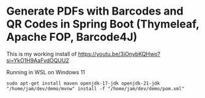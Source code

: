# Generate PDFs with Barcodes and QR Codes in Spring Boot (Thymeleaf, Apache FOP, Barcode4J)

This is my working install of https://youtu.be/3iOnybKQHwo?si=YkO1H9AaFvdOQUU2

Running in WSL on Windows 11

```
sudo apt-get install maven openjdk-17-jdk openjdk-21-jdk
"/home/jam/dev/demo/mvnw" install -f "/home/jam/dev/demo/pom.xml"
```
